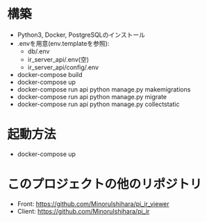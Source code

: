 # 構築
* Python3, Docker, PostgreSQLのインストール
* .envを用意(env.templateを参照):<br>
    * db/.env
    * ir_server_api/.env(空)
    * ir_server_api/config/.env
* docker-compose build
* docker-compose up
* docker-compose run api python manage.py makemigrations
* docker-compose run api python manage.py migrate
* docker-compose run api python manage.py collectstatic

# 起動方法
* docker-compose up

# このプロジェクトの他のリポジトリ
* Front: https://github.com/MinoruIshihara/pi_ir_viewer
* Client: https://github.com/MinoruIshihara/pi_ir